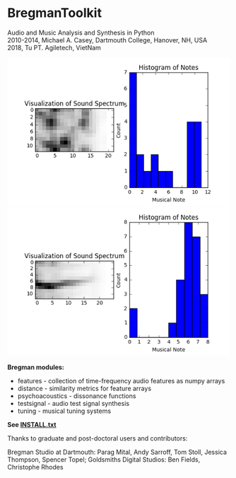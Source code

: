 # BregmanToolkit

Audio and Music Analysis and Synthesis in Python<br />
2010-2014, Michael A. Casey, Dartmouth College, Hanover, NH, USA<br />
2018, Tu PT. Agiletech, VietNam<br />

![demo1](cough_1.wav.png)![demo2](scream_1.wav.png)

**Bregman modules:**

*   features - collection of time-frequency audio features as numpy arrays</li>
*   distance - similarity metrics for feature arrays</li>
*   psychoacoustics - dissonance functions</li>
*   testsignal - audio test signal synthesis</li>
*   tuning - musical tuning systems</li>

**See [INSTALL.txt](INSTALL.txt)**

Thanks to graduate and post-doctoral users and contributors:

Bregman Studio at Dartmouth: Parag Mital,
Andy Sarroff, Tom Stoll, Jessica Thompson, Spencer Topel; Goldsmiths Digital Studios: Ben Fields, Christophe Rhodes
